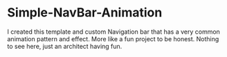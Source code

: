 # Simple-NavBar-Animation

I created this template and custom Navigation bar that has a very common animation pattern and effect.
More like a fun project to be honest.
Nothing to see here,
just an architect having fun.
